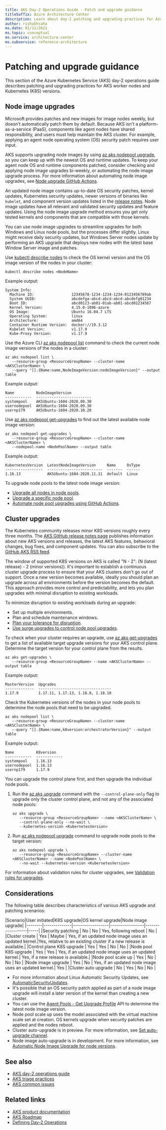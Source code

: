 ```yaml
---
title: AKS Day-2 Operations Guide - Patch and upgrade guidance
titleSuffix: Azure Architecture Center
description: Learn about day-2 patching and upgrading practices for Azure Kubernetes Service (AKS) worker nodes and Kubernetes (K8S) versions.
author: rishabhsaha
ms.date: 01/11/2021
ms.topic: conceptual
ms.service: architecture-center
ms.subservice: reference-architecture
---
```


# Patching and upgrade guidance

This section of the Azure Kubernetes Service (AKS) day-2 operations guide describes patching and upgrading practices for AKS worker nodes and Kubernetes (K8S) versions.

## Node image upgrades

Microsoft provides patches and new images for image nodes weekly, but doesn't automatically patch them by default. Because AKS isn't a platform-as-a-service (PaaS), components like agent nodes have shared responsibility, and users must help maintain the AKS cluster. For example, applying an agent node operating system (OS) security patch requires user input.

AKS supports upgrading node images by using [az aks nodepool upgrade](/cli/azure/ext/aks-preview/aks/nodepool#ext_aks_preview_az_aks_nodepool_upgrade), so you can keep up with the newest OS and runtime updates. To keep your agent node OS and runtime components patched, consider checking and applying node image upgrades bi-weekly, or automating the node image upgrade process. For more information about automating node image upgrades, see [Node upgrade GitHub Actions](/azure/aks/node-upgrade-github-actions).

An updated node image contains up-to-date OS security patches, kernel updates, Kubernetes security updates, newer versions of binaries like `kubelet`, and component version updates listed in the [release notes](https://github.com/Azure/AKS/releases). Node image updates have all relevant and validated security updates and feature updates. Using the node image upgrade method ensures you get only tested kernels and components that are compatible with those kernels.

You can use node image upgrades to streamline upgrades for both Windows and Linux node pools, but the processes differ slightly. Linux might receive daily security updates, but Windows Server nodes update by performing an AKS upgrade that deploys new nodes with the latest base Window Server image and patches.

Use [kubectl describe nodes](https://kubernetes.io/docs/reference/generated/kubectl/kubectl-commands#describe) to check the OS kernel version and the OS image version of the nodes in your cluster:

```kubectl
kubectl describe nodes <NodeName>
```

Example output:

```output
System Info:
  Machine ID:                 12345678-1234-1234-1234-0123456789ab
  System UUID:                abcdefga-abcd-abcd-abcd-abcdefg01234
  Boot ID:                    abcd0123-ab01-01ab-ab01-abcd01234567
  Kernel Version:             4.15.0-1096-azure
  OS Image:                   Ubuntu 16.04.7 LTS
  Operating System:           linux
  Architecture:               amd64
  Container Runtime Version:  docker://19.3.12
  Kubelet Version:            v1.17.9
  Kube-Proxy Version:         v1.17.9
```

Use the Azure CLI [az aks nodepool list](/cli/azure/ext/aks-preview/aks/nodepool#ext_aks_preview_az_aks_nodepool_list) command to check the current node image versions of the nodes in a cluster:

```azurecli
az aks nodepool list \
   --resource-group <ResourceGroupName> --cluster-name <AKSClusterName> \
   --query "[].{Name:name,NodeImageVersion:nodeImageVersion}" --output table
```

Example output:

```output
Name          NodeImageVersion
------------  -------------------------
systempool    AKSUbuntu-1604-2020.09.30
usernodepool  AKSUbuntu-1604-2020.09.30
usernp179     AKSUbuntu-1604-2020.10.28
```

Use [az aks nodepool get-upgrades](/cli/azure/ext/aks-preview/aks/nodepool#ext_aks_preview_az_aks_nodepool_get_upgrades) to find out the latest available node image version:

```azurecli
az aks nodepool get-upgrades \
   --resource-group <ResourceGroupName> --cluster-name <AKSClusterName> \
   --nodepool-name <NodePoolName> --output table
```

Example output:

```output
KubernetesVersion  LatestNodeImageVersion     Name     OsType
-----------------  -------------------------  -------  ------
1.16.13            AKSUbuntu-1604-2020.11.11  default  Linux
```

To upgrade node pools to the latest node image version:
- [Upgrade all nodes in node pools](/azure/aks/node-image-upgrade#upgrade-all-nodes-in-all-node-pools).
- [Upgrade a specific node pool](/azure/aks/node-image-upgrade#upgrade-a-specific-node-pool).
- [Automate node pool upgrades using GitHub Actions](/azure/aks/node-upgrade-github-actions).

## Cluster upgrades

The Kubernetes community releases minor K8S versions roughly every three months. The [AKS GitHub release notes page](https://github.com/Azure/AKS/releases) publishes information about new AKS versions and releases, the latest AKS features, behavioral changes, bug fixes, and component updates. You can also subscribe to the [GitHub AKS RSS feed](https://github.com/Azure/AKS/releases.atom).

The window of supported K8S versions on AKS is called "N - 2": (N (latest release) - 2 (minor versions)). It's important to establish a continuous cluster upgrade process to ensure that your AKS clusters don't go out of support. Once a new version becomes available, ideally you should plan an upgrade across all environments before the version becomes the default. This approach provides more control and predictability, and lets you plan upgrades with minimal disruption to existing workloads.

To minimize disruption to existing workloads during an upgrade:
- Set up multiple environments.
- Plan and schedule maintenance windows.
- [Plan your tolerance for disruption](/azure/aks/operator-best-practices-scheduler#plan-for-availability-using-pod-disruption-budgets).
- [Use surge upgrades to control node pool upgrades](/azure/aks/upgrade-cluster#customize-node-surge-upgrade).

To check when your cluster requires an upgrade, use [az aks get-upgrades](/cli/azure/ext/aks-preview/aks#ext_aks_preview_az_aks_get_upgrades) to get a list of available target upgrade versions for your AKS control plane. Determine the target version for your control plane from the results.

```azurecli
az aks get-upgrades \
   --resource-group <ResourceGroupName> --name <AKSClusterName> --output table
```

Example output:

```output
MasterVersion  Upgrades
-------------  ---------------------------------
1.17.9         1.17.11, 1.17.13, 1.18.8, 1.18.10
```

Check the Kubernetes versions of the nodes in your node pools to determine the node pools that need to be upgraded.

```azurecli
az aks nodepool list \  
   --resource-group <ResourceGroupName> --cluster-name <AKSClusterName> \
   --query "[].{Name:name,k8version:orchestratorVersion}" --output table
```

Example output:

```output
Name          K8version
------------  ------------
systempool    1.16.13
usernodepool  1.16.13
usernp179     1.17.9
```
  
You can upgrade the control plane first, and then upgrade the individual node pools.

1. Run the [az aks upgrade](/cli/azure/ext/aks-preview/aks#ext_aks_preview_az_aks_upgrade) command with the `--control-plane-only` flag to upgrade only the cluster control plane, and not any of the associated node pools:
   
   ```azurecli
   az aks upgrade \
      --resource-group <ResourceGroupName> --name <AKSClusterName> \
      --control-plane-only --no-wait \
      --kubernetes-version <KubernetesVersion>
   ```

1. Run [az aks nodepool upgrade](/cli/azure/ext/aks-preview/aks/nodepool#ext_aks_preview_az_aks_nodepool_upgrade) command to upgrade node pools to the target version:
   
   ```azurecli
   az aks nodepool upgrade \
      --resource-group <ResourceGroupName> --cluster-name <AKSClusterName> --name <NodePoolName> \
      --no-wait --kubernetes-version <KubernetesVersion>
   ```

For information about validation rules for cluster upgrades, see [Validation rules for upgrades](/azure/aks/use-multiple-node-pools#validation-rules-for-upgrades).

## Considerations

The following table describes characteristics of various AKS upgrade and patching scenarios:

|Scenario|User initiated|K8S upgrade|OS kernel upgrade|Node image upgrade|
|--------|--------------|------------------|-----------------|------------------|-----|
|Security patching | No  | No | Yes, following reboot | No  |
|Cluster create | Yes  | Maybe | Yes, if an updated node image uses an updated kernel.|Yes, relative to an existing cluster if a new release is available.|
|Control plane K8S upgrade | Yes  | Yes | No  | No  |
|Node pool K8S upgrade | Yes  | Yes | Yes, if an updated node image uses an updated kernel.| Yes, if a new release is available.|
|Node pool scale up | Yes  | No | No  | No  |
|Node image upgrade | Yes  | No | Yes, if an updated node image uses an updated kernel.| Yes  |
|Cluster auto upgrade | No  | Yes | No  | No  |

- For more information about Linux Automatic Security Updates, see [AutomaticSecurityUpdates](https://help.ubuntu.com/community/AutomaticSecurityUpdates).
- It's possible that an OS security patch applied as part of a node image upgrade will install a later version of the kernel than creating a new cluster.
- You can use the [Agent Pools - Get Upgrade Profile](/rest/api/aks/agentpools/getupgradeprofile) API to determine the latest node image version.
- Node pool scale up uses the model associated with the virtual machine scale set at creation. OS kernels upgrade when security patches are applied and the nodes reboot.
- Cluster auto-upgrade is in preview. For more information, see [Set auto-upgrade channel](/azure/aks/upgrade-cluster#set-auto-upgrade-channel).
- Node image auto-upgrade is in development. For more information, see [Automatic Node Image Upgrade for node versions](https://github.com/Azure/AKS/issues/1486).

## See also
- [AKS day-2 operations guide](day-2-operations-guide.md)
- [AKS triage practices](aks-triage-practices.md)
- [AKS common issues](/azure/aks/troubleshooting?bc=%2fazure%2farchitecture%2fbread%2ftoc.json&toc=%2fazure%2farchitecture%2ftoc.json)

## Related links

- [AKS product documentation](/azure/aks)
- [AKS Roadmap](https://aka.ms/aks/roadmap)
- [Defining Day-2 Operations](https://dzone.com/articles/defining-day-2-operations)

